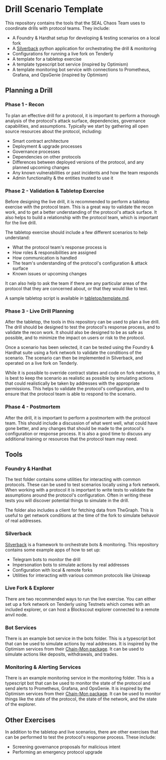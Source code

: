 # Drill Scenario Template

This repository contains the tools that the SEAL Chaos Team uses to coordinate drills with protocol teams. They include:

* A Foundry & Hardhat setup for developing & testing scenarios on a local fork
* A [Silverback](https://github.com/ApeWorX/silverback) python application for orchestrating the drill & monitoring
* Configurations for running a live fork on Tenderly
* A template for a tabletop exercise
* A template typescript bot service (inspired by Optimism)
* A template monitoring bot service with connections to Prometheus, Grafana, and OpsGenie (inspired by Optimism)

## Planning a Drill

### Phase 1 - Recon

To plan an effective drill for a protocol, it is important to perform a thorough analysis of the protocol's attack surface, dependencies, governance capabilities, and assumptions. Typically we start by gathering all open source resources about the protocol, including:

* Smart contract architecture
* Deployment & upgrade processes
* Governance processes
* Dependencies on other protocols
* Differences between deployed versions of the protocol, and any planned upcoming changes
* Any known vulnerabilities or past incidents and how the team responds
* Admin functionality & the entities trusted to use it

### Phase 2 - Validation & Tabletop Exercise

Before designing the live drill, it is recommended to perform a tabletop exercise with the protocol team. This is a great way to validate the recon work, and to get a better understanding of the protocol's attack surface. It also helps to build a relationship with the protocol team, which is important for the live drill.

The tabletop exercise should include a few different scenarios to help understand:

* What the protocol team's response process is
* How roles & responsibilities are assigned
* How communication is handled
* The team's understanding of the protocol's configuration & attack surface
* Known issues or upcoming changes

It can also help to ask the team if there are any particular areas of the protocol that they are concerned about, or that they would like to test.

A sample tabletop script is available in [tabletop/template.md](tabletop/template.md).

### Phase 3 - Live Drill Planning

After the tabletop, the tools in this repository can be used to plan a live drill. The drill should be designed to test the protocol's response process, and to validate the recon work. It should also be designed to be as safe as possible, and to minimize the impact on users or risk to the protocol.

Once a scenario has been selected, it can be tested using the Foundry & Hardhat suite using a fork network to validate the conditions of the scenario. The scenario can then be implemented in Silverback, and operated on a live fork on Tenderly.

While it is possible to override contract states and code on fork networks, it is best to keep the scenario as realistic as possible by simulating actions that could realistically be taken by addresses with the appropriate permissions. This helps to validate the protocol's configuration, and to ensure that the protocol team is able to respond to the scenario.

### Phase 4 - Postmortem

After the drill, it is important to perform a postmortem with the protocol team. This should include a discussion of what went well, what could have gone better, and any changes that should be made to the protocol's configuration or response process. It is also a good time to discuss any additional training or resources that the protocol team may need.

## Tools

### Foundry & Hardhat

The test folder contains some utilities for interacting with common protocols. These can be used to test scenarios locally using a fork network. When working with a protocol it is important to write tests to validate the assumptions around the protocol's configuration. Often in writing these tests you will discover potential things to simulate in the drill.

The folder also includes a client for fetching data from TheGraph. This is useful to get network conditions at the time of the fork to simulate behavoir of real addresses.

### Silverback

[Silverback](https://github.com/ApeWorX/silverback) is a framework to orchestrate bots & monitoring. This repository contains some example apps of how to set up:

* Telegram bots to monitor the drill
* Impersonation bots to simulate actions by real addresses
* Configuration with local & remote forks
* Utilities for interacting with various common protocols like Uniswap

### Live Fork & Explorer

There are two recommended ways to run the live exercise. You can either set up a fork network on Tenderly using Testnets which comes with an included explorer, or can host a Blockscout explorer connected to a remote anvil node.

### Bot Services

There is an example bot service in the bots folder. This is a typescript bot that can be used to simulate actions by real addresses. It is inspired by the Optimism services from their [Chain-Mon package](https://github.com/ethereum-optimism/optimism/tree/develop/packages/chain-mon). It can be used to simulate actions like deposits, withdrawals, and trades.

### Monitoring & Alerting Services

There is an example monitoring service in the monitoring folder. This is a typescript bot that can be used to monitor the state of the protocol and send alerts to Prometheus, Grafana, and OpsGenie. It is inspired by the Optimism services from their [Chain-Mon package](https://github.com/ethereum-optimism/optimism/tree/develop/packages/chain-mon). It can be used to monitor things like the state of the protocol, the state of the network, and the state of the explorer.


## Other Exercises

In addition to the tabletop and live scenarios, there are other exercises that can be performed to test the protocol's response process. These include:
- Screening governance proposals for malicious intent
- Performing an emergency protocol upgrade
